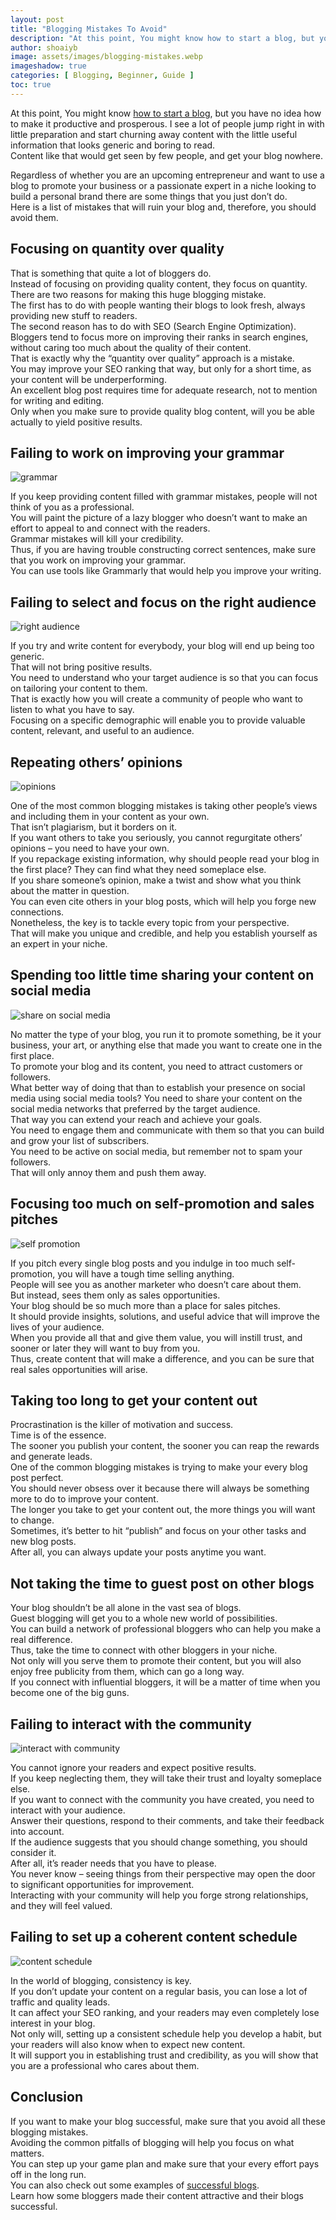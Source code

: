 ```yaml
---
layout: post
title: "Blogging Mistakes To Avoid"
description: "At this point, You might know how to start a blog, but you have no idea how to make it productive and prosperous here is a list of mistakes that will ruin your blog and, therefore, you should avoid them."
author: shoaiyb
image: assets/images/blogging-mistakes.webp
imageshadow: true
categories: [ Blogging, Beginner, Guide ]
toc: true
---
```





At this point, You might know [how to start a blog](/how-to-start-blog/), but you have no idea how to make it productive and prosperous. I see a lot of people jump right in with little preparation and start churning away content with the little useful information that looks generic and boring to read.      
Content like that would get seen by few people, and get your blog nowhere.

Regardless of whether you are an upcoming entrepreneur and want to use a blog to promote your business or a passionate expert in a niche looking to build a personal brand there are some things that you just don’t do.       
Here is a list of mistakes that will ruin your blog and, therefore, you should avoid them.

## Focusing on quantity over quality
<!--
![QoQ](/assets/images/qoq.webp)       
-->
That is something that quite a lot of bloggers do.       
Instead of focusing on providing quality content, they focus on quantity.        
There are two reasons for making this huge blogging mistake.        
The first has to do with people wanting their blogs to look fresh, always providing new stuff to readers.        
The second reason has to do with SEO (Search Engine Optimization).        
Bloggers tend to focus more on improving their ranks in search engines, without caring too much about the quality of their content.       
That is exactly why the “quantity over quality” approach is a mistake.        
You may improve your SEO ranking that way, but only for a short time, as your content will be underperforming.       
An excellent blog post requires time for adequate research, not to mention for writing and editing.       
Only when you make sure to provide quality blog content, will you be able actually to yield positive results.      

## Failing to work on improving your grammar

![grammar](/assets/images/improve-grammar.webp)      

If you keep providing content filled with grammar mistakes, people will not think of you as a professional.       
You will paint the picture of a lazy blogger who doesn’t want to make an effort to appeal to and connect with the readers.       
Grammar mistakes will kill your credibility.     
Thus, if you are having trouble constructing correct sentences, make sure that you work on improving your grammar.       
You can use tools like Grammarly that would help you improve your writing.

## Failing to select and focus on the right audience

![right audience](/assets/images/audience.webp)      

If you try and write content for everybody, your blog will end up being too generic.      
That will not bring positive results.       
You need to understand who your target audience is so that you can focus on tailoring your content to them.       
That is exactly how you will create a community of people who want to listen to what you have to say.       
Focusing on a specific demographic will enable you to provide valuable content, relevant, and useful to an audience.

## Repeating others’ opinions

![opinions](/assets/images/opinions.webp)       

One of the most common blogging mistakes is taking other people’s views and including them in your content as your own.       
That isn’t plagiarism, but it borders on it.       
If you want others to take you seriously, you cannot regurgitate others’ opinions – you need to have your own.       
If you repackage existing information, why should people read your blog in the first place? They can find what they need someplace else.       
If you share someone’s opinion, make a twist and show what you think about the matter in question.       
You can even cite others in your blog posts, which will help you forge new connections.        
Nonetheless, the key is to tackle every topic from your perspective.       
That will make you unique and credible, and help you establish yourself as an expert in your niche.

## Spending too little time sharing your content on social media

![share on social media](/assets/images/social-media.webp)       

No matter the type of your blog, you run it to promote something, be it your business, your art, or anything else that made you want to create one in the first place.        
To promote your blog and its content, you need to attract customers or followers.       
What better way of doing that than to establish your presence on social media using social media tools? You need to share your content on the social media networks that preferred by the target audience.      
That way you can extend your reach and achieve your goals.       
You need to engage them and communicate with them so that you can build and grow your list of subscribers.        
You need to be active on social media, but remember not to spam your followers.       
That will only annoy them and push them away.

## Focusing too much on self-promotion and sales pitches

![self promotion](/assets/images/self-promotion.webp)       

If you pitch every single blog posts and you indulge in too much self-promotion, you will have a tough time selling anything.       
People will see you as another marketer who doesn’t care about them.      
But instead, sees them only as sales opportunities.        
Your blog should be so much more than a place for sales pitches.       
It should provide insights, solutions, and useful advice that will improve the lives of your audience.      
When you provide all that and give them value, you will instill trust, and sooner or later they will want to buy from you.       
Thus, create content that will make a difference, and you can be sure that real sales opportunities will arise.

## Taking too long to get your content out
<!--
![content](/assets/images/content-out.webp)      
-->
Procrastination is the killer of motivation and success.     
Time is of the essence.       
The sooner you publish your content, the sooner you can reap the rewards and generate leads.       
One of the common blogging mistakes is trying to make your every blog post perfect.       
You should never obsess over it because there will always be something more to do to improve your content.       
The longer you take to get your content out, the more things you will want to change.      
Sometimes, it’s better to hit “publish” and focus on your other tasks and new blog posts.      
After all, you can always update your posts anytime you want.

## Not taking the time to guest post on other blogs
<!--
![guest post](/assets/images/guest-post.webp)       
-->
Your blog shouldn’t be all alone in the vast sea of blogs.       
Guest blogging will get you to a whole new world of possibilities.     
You can build a network of professional bloggers who can help you make a real difference.     
Thus, take the time to connect with other bloggers in your niche.      
Not only will you serve them to promote their content, but you will also enjoy free publicity from them, which can go a long way.       
If you connect with influential bloggers, it will be a matter of time when you become one of the big guns.

## Failing to interact with the community

![interact with community](/assets/images/interact-community.webp)        

You cannot ignore your readers and expect positive results.     
If you keep neglecting them, they will take their trust and loyalty someplace else.       
If you want to connect with the community you have created, you need to interact with your audience.       
Answer their questions, respond to their comments, and take their feedback into account.        
If the audience suggests that you should change something, you should consider it.       
After all, it’s reader needs that you have to please.     
You never know – seeing things from their perspective may open the door to significant opportunities for improvement.      
Interacting with your community will help you forge strong relationships, and they will feel valued.

## Failing to set up a coherent content schedule

![content schedule](/assets/images/schedule.webp)      

In the world of blogging, consistency is key.      
If you don’t update your content on a regular basis, you can lose a lot of traffic and quality leads.       
It can affect your SEO ranking, and your readers may even completely lose interest in your blog.       
Not only will, setting up a consistent schedule help you develop a habit, but your readers will also know when to expect new content.       
It will support you in establishing trust and credibility, as you will show that you are a professional who cares about them.

## Conclusion
If you want to make your blog successful, make sure that you avoid all these blogging mistakes.       
Avoiding the common pitfalls of blogging will help you focus on what matters.       
You can step up your game plan and make sure that your every effort pays off in the long run.     
You can also check out some examples of [successful blogs](/successful-blogs/).       
Learn how some bloggers made their content attractive and their blogs successful.


